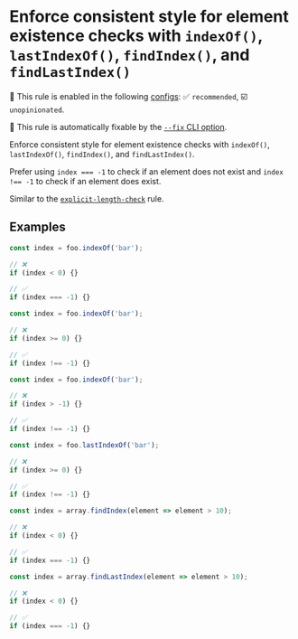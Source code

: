 # Enforce consistent style for element existence checks with `indexOf()`, `lastIndexOf()`, `findIndex()`, and `findLastIndex()`

💼 This rule is enabled in the following [configs](https://github.com/sindresorhus/eslint-plugin-unicorn#recommended-config): ✅ `recommended`, ☑️ `unopinionated`.

🔧 This rule is automatically fixable by the [`--fix` CLI option](https://eslint.org/docs/latest/user-guide/command-line-interface#--fix).

<!-- end auto-generated rule header -->
<!-- Do not manually modify this header. Run: `npm run fix:eslint-docs` -->

Enforce consistent style for element existence checks with `indexOf()`, `lastIndexOf()`, `findIndex()`, and `findLastIndex()`.

Prefer using `index === -1` to check if an element does not exist and `index !== -1` to check if an element does exist.

Similar to the [`explicit-length-check`](explicit-length-check.md) rule.

## Examples

```js
const index = foo.indexOf('bar');

// ❌
if (index < 0) {}

// ✅
if (index === -1) {}
```

```js
const index = foo.indexOf('bar');

// ❌
if (index >= 0) {}

// ✅
if (index !== -1) {}
```

```js
const index = foo.indexOf('bar');

// ❌
if (index > -1) {}

// ✅
if (index !== -1) {}
```

```js
const index = foo.lastIndexOf('bar');

// ❌
if (index >= 0) {}

// ✅
if (index !== -1) {}
```

```js
const index = array.findIndex(element => element > 10);

// ❌
if (index < 0) {}

// ✅
if (index === -1) {}
```

```js
const index = array.findLastIndex(element => element > 10);

// ❌
if (index < 0) {}

// ✅
if (index === -1) {}
```
